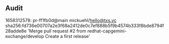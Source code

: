 ## Audit

1658312578: pr-ff1fb0d@main mickuehl/hello@txs.vc 
sha256:fd736e00707a2e3f68a2412de0c7ef888b5f9b4574b333f8bde8794f28adde8e 
'Merge pull request #2 from redhat-capgemini-exchange/develop Create a first release' 


